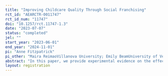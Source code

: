 ```yaml
---
title: "Improving Childcare Quality Through Social Franchising"
rct_id: "AEARCTR-0011747"
rct_id_num: "11747"
doi: "10.1257/rct.11747-1.3"
date: "2023-07-07"
status: "completed"
jel: ""
start_year: "2023-06-01"
end_year: "2024-11-01"
pi: "Anne Fitzpatrick"
pi_other: "Maira ReimaoVillanova University; Emily BeamUniversity of Vermont"
abstract: "In this paper, we provide experimental evidence on the effect of improving childcare quality on prices and profits of childcare providers, as well as the effects on families and children. Specifically, we partner with Kidogo, a social enterprise that provides training and mentorship to daycare providers. We randomize the entry of Kidogo into 30 low-income, urban communities of Kenya, leaving 30 communities as comparison. We then analyze the effect of their entry with detailed surveys of approximately 2000 providers. The main outcome measures are the price, quality, profits, and availability of childcare 6 months, and 12 months, and 24 months after entry. We pair that data with 2,100 surveys of families with small children in the same communities to examine the effect of improving childcare quality on household labor force participation, use of daycare, and children’s cognitive development.   "
layout: registration
---
```



